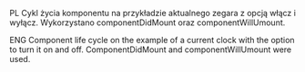 PL
Cykl życia komponentu na przykładzie aktualnego zegara z opcją włącz i wyłącz. 
Wykorzystano componentDidMount oraz componentWillUmount. 

ENG
Component life cycle on the example of a current clock with the option to turn it on and off.
ComponentDidMount and componentWillUmount were used.
